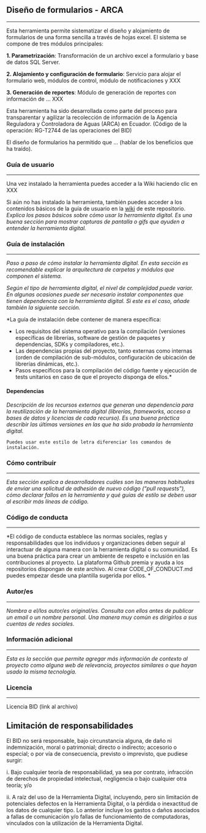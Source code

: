 
## Diseño de formularios - ARCA
---
Esta herramienta permite sistematizar el diseño y alojamiento de formularios de una forma sencilla a través de hojas excel. El sistema se compone de tres módulos principales:

**1. Parametrización**: Transformación de un archivo excel a formulario y base de datos SQL Server.

**2. Alojamiento y configuración de formulario**: Servicio para alojar el formulario web, módulos de control, módulo de notificaciones y XXX

**3. Generación de reportes**: Módulo de generación de reportes con información de ... XXX

Esta herramienta ha sido desarrollada como parte del proceso para transparentar y agilizar la recolección de información de la Agencia Reguladora y Controladora de Aguas (ARCA) en Ecuador. (Código de la operación: RG-T2744 de las operaciones del BID)

El diseño de formularios ha permitido que ... (hablar de los beneficios que ha traído).

### Guía de usuario
---
Una vez instalado la herramienta puedes acceder a la Wiki haciendo clic en XXX

Si aún no has instalado la herramienta, también puedes acceder a los contenidos básicos de la guía de usuario en la [wiki](https://github.com/EL-BID/Sistematizacion-de-formularios-ARCA/wiki) de este repositorio.
*Explica los pasos básicos sobre cómo usar la herramienta digital. Es una buena sección para mostrar capturas de pantalla o gifs que ayuden a entender la herramienta digital.*
 	
### Guía de instalación
---
*Paso a paso de cómo instalar la herramienta digital. En esta sección es recomendable explicar la arquitectura de carpetas y módulos que componen el sistema.*

*Según el tipo de herramienta digital, el nivel de complejidad puede variar. En algunas ocasiones puede ser necesario instalar componentes que tienen dependencia con la herramienta digital. Si este es el caso, añade también la siguiente sección.*

*La guía de instalación debe contener de manera específica:
- Los requisitos del sistema operativo para la compilación (versiones específicas de librerías, software de gestión de paquetes y dependencias, SDKs y compiladores, etc.).
- Las dependencias propias del proyecto, tanto externas como internas (orden de compilación de sub-módulos, configuración de ubicación de librerías dinámicas, etc.).
- Pasos específicos para la compilación del código fuente y ejecución de tests unitarios en caso de que el proyecto disponga de ellos.*

#### Dependencias
*Descripción de los recursos externos que generan una dependencia para la reutilización de la herramienta digital (librerías, frameworks, acceso a bases de datos y licencias de cada recurso). Es una buena práctica describir las últimas versiones en las que ha sido probada la herramienta digital.*

    Puedes usar este estilo de letra diferenciar los comandos de instalación.

### Cómo contribuir
---
*Esta sección explica a desarrolladores cuáles son las maneras habituales de enviar una solicitud de adhesión de nuevo código (“pull requests”), cómo declarar fallos en la herramienta y qué guías de estilo se deben usar al escribir más líneas de código.*

### Código de conducta 
---
*El código de conducta establece las normas sociales, reglas y responsabilidades que los individuos y organizaciones deben seguir al interactuar de alguna manera con la herramienta digital o su comunidad. Es una buena práctica para crear un ambiente de respeto e inclusión en las contribuciones al proyecto. La plataforma Github premia y ayuda a los repositorios dispongan de este archivo. Al crear CODE_OF_CONDUCT.md puedes empezar desde una plantilla sugerida por ellos. *

### Autor/es 
---
*Nombra a el/los autor/es original/es. Consulta con ellos antes de publicar un email o un nombre personal. Una manera muy común es   dirigirlos a sus cuentas de redes sociales.*

### Información adicional
---
*Esta es la sección que permite agregar más información de contexto al proyecto como alguna web de relevancia, proyectos similares o que hayan usado la misma tecnología.*

### Licencia 
---
Licencia BID (link al archivo)

## Limitación de responsabilidades

El BID no será responsable, bajo circunstancia alguna, de daño ni indemnización, moral o patrimonial; directo o indirecto; accesorio o especial; o por vía de consecuencia, previsto o imprevisto, que pudiese surgir:

i. Bajo cualquier teoría de responsabilidad, ya sea por contrato, infracción de derechos de propiedad intelectual, negligencia o bajo cualquier otra teoría; y/o

ii. A raíz del uso de la Herramienta Digital, incluyendo, pero sin limitación de potenciales defectos en la Herramienta Digital, o la pérdida o inexactitud de los datos de cualquier tipo. Lo anterior incluye los gastos o daños asociados a fallas de comunicación y/o fallas de funcionamiento de computadoras, vinculados con la utilización de la Herramienta Digital.
